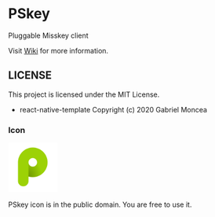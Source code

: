 # PSkey

Pluggable Misskey client

Visit [Wiki](https://github.com/ibuki2003/pskey/wiki) for more information.

## LICENSE

This project is licensed under the MIT License.

- react-native-template
  Copyright (c) 2020 Gabriel Moncea

### Icon

<img src="https://raw.githubusercontent.com/ibuki2003/pskey/master/assets/icon.png" width="100px" height="100px" />

PSkey icon is in the public domain.
You are free to use it.
